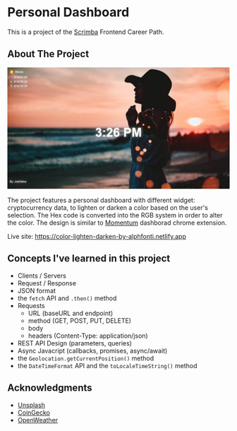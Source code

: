 # Personal Dashboard

This is a project of the [Scrimba](https://scrimba.com) Frontend Career Path.

## About The Project

![Personal Dashboard screenshot](./screenshot.jpg)

The project features a personal dashboard with different widget: cryptocurrency data,  to  lighten or darken a color based on the user's selection. The Hex code is converted into the RGB system in order to alter the color. The design is similar to [Momentum](https://momentumdash.com/) dashborad chrome extension.

Live site: https://color-lighten-darken-by-alphfonti.netlify.app


## Concepts I've learned in this project

- Clients / Servers
- Request / Response
- JSON format
- the `fetch` API and `.then()` method
- Requests
    - URL (baseURL and endpoint)
    - method (GET, POST, PUT, DELETE)
    - body 
    - headers (Content-Type: application/json)
- REST API Design (parameters, queries)
- Async Javacript (callbacks, promises, async/await)
- the `Geolocation.getCurrentPosition()` method
- the `DateTimeFormat` API and the `toLocaleTimeString()` method

## Acknowledgments

- [Unsplash](https://unsplash.com/documentation)
- [CoinGecko](https://www.coingecko.com/en/api)
- [OpenWeather](https://openweathermap.org/api)
